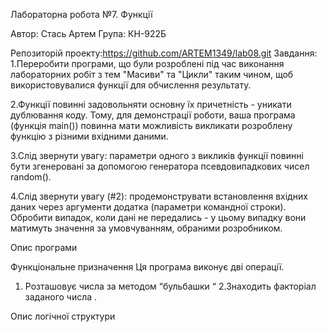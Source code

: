 Лабораторна робота №7. Функції

Автор: Стась Артем 
Група: КН-922Б 
 
Репозиторій проекту:https://github.com/ARTEM1349/lab08.git
Завдання: 
1.Переробити програми, що були розроблені під час виконання лабораторних робіт з тем "Масиви" та "Цикли" таким чином, щоб використовувалися функції для обчислення результату.
 
2.Функції повинні задовольняти основну їх причетність - уникати дублювання коду. 
Тому, для демонстрації роботи, ваша програма (функція main()) повинна мати можливість викликати розроблену функцію з різними вхідними даними.
 
3.Слід звернути увагу: параметри одного з викликів функції повинні бути згенеровані за допомогою генератора псевдовипадкових чисел random().
 
4.Слід звернути увагу (#2): продемонструвати встановлення вхідних даних через аргументи додатка (параметри командної строки). 
Обробити випадок, коли дані не передались - у цьому випадку вони матимуть значення за умовчуванням, обраними розробником.







Опис програми

Функціональне призначення
Ця програма виконує дві операції.
1.	Розташовує числа за методом “бульбашки “
2.Знаходить факторіал заданого числа .

 Опис логічної  структури
